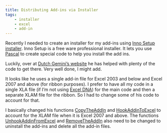 ```yaml
---
title: Distributing Add-ins via Installer
tags:
    - installer
    - excel
    - add-in
---
```


Recently I needed to create an installer for my add-ins using [Inno Setup installer](http://www.jrsoftware.org/isinfo.php). Inno Setup is a free ware professional installer. It lets you use [Pascal](http://en.wikipedia.org/wiki/Pascal_(programming_language)) to create special code to help you install the add ins.

Luckily, over at [Dutch Gemini’s website](http://dutchgemini.wordpress.com/2012/01/04/install-and-uninstall-an-excel-add-in-with-innosetup) he has helped with plenty of the code to get there. Very well done, I might add.

It looks like he uses a single add-in file for Excel 2003 and below and Excel 2007 and above (for ribbon purposes). I prefer to have all my code in a single XLA file (if I’m not using [Excel DNA](http://exceldna.codeplex.com/)) for the main code and then a separate XLAM file for the ribbon. So I had to change some of his code to account for that.

I basically changed his functions [CopyTheAddIn](http://dutchgemini.wordpress.com/2012/01/02/install-and-uninstall-an-excel-add-in-with-innosetup-page-5/#CopyTheAddIn) and [HookAddinToExcel](http://dutchgemini.wordpress.com/2012/01/02/install-and-uninstall-an-excel-add-in-with-innosetup-page-5/#HookAddinToExcel) to account for the XLAM file when it is Excel 2007 and above. The functions [UnhookAddinFromExcel](http://dutchgemini.wordpress.com/2012/01/02/install-and-uninstall-an-excel-add-in-with-innosetup-page-5/#UnhookAddinFromExcel) and [RemoveTheAddIn](http://dutchgemini.wordpress.com/2012/01/02/install-and-uninstall-an-excel-add-in-with-innosetup-page-5/#RemoveTheAddIn) also need to be changed to uninstall the add-ins and delete all the add-in files.
